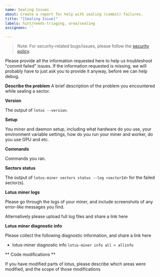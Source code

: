 ```yaml
---
name: Sealing Issues
about: Create a report for help with sealing (commit) failures.
title: "[Sealing Issue]"
labels: hint/needs-triaging, area/sealing
assignees: ''

---
```


> Note: For security-related bugs/issues, please follow the [security policy](https://github.com/filecoin-project/lotus/security/policy).

Please provide all the information requested here to help us troubleshoot "commit failed" issues.
If the information requested is missing, we will probably have to just ask you to provide it anyway,
before we can help debug.

**Describe the problem**
A brief description of the problem you encountered while sealing a sector.

**Version**

The output of `lotus --version`.

**Setup**

You miner and daemon setup, including what hardware do you use, your environment variable settings, how do you run your miner and worker, do you use GPU and etc.

**Commands**

Commands you ran.

**Sectors status**

The output of `lotus-miner sectors status --log <sectorId>` for the failed sector(s).

**Lotus miner logs**

Please go through the logs of your miner, and include screenshots of any error-like messages you find.

Alternatively please upload full log files and share a link here

**Lotus miner diagnostic info**

Please collect the following diagnostic information, and share a link here

* lotus-miner diagnostic info `lotus-miner info all > allinfo`

** Code modifications **

If you have modified parts of lotus, please describe which areas were modified,
and the scope of those modifications
